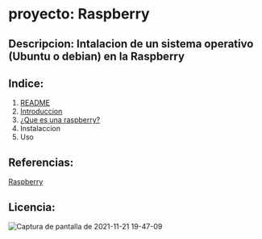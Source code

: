 # proyecto: Raspberry
## Descripcion: Intalacion de un sistema operativo (Ubuntu o debian) en la Raspberry
## Indice: 
1. [README](https://github.com/benjaminrm38/proyecto/blob/main/README.md)
2. [Introduccion](https://github.com/benjaminrm38/proyecto/blob/main/Introduccion.md)
3. [¿Que es una raspberry?](https://github.com/benjaminrm38/proyecto/blob/PROYECTO/raspberry.md)
4. Instalaccion
5. Uso

## Referencias:
[Raspberry](https://www.raspberrypi.org/)

## Licencia:

![Captura de pantalla de 2021-11-21 19-47-09](https://user-images.githubusercontent.com/72190320/142775010-dbc9f475-14ec-4170-9675-46689c882827.png)
